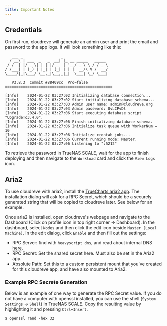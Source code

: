 ```yaml
---
title: Important Notes
---
```


## Credentials

On first run, cloudreve will generate an admin user and print the email and password to the app logs. It will look something like this:

```
   ___ _                 _
  / __\ | ___  _   _  __| |_ __ _____   _____
 / /  | |/ _ \| | | |/ _  | '__/ _ \ \ / / _ \
/ /___| | (_) | |_| | (_| | | |  __/\ V /  __/
\____/|_|\___/ \__,_|\__,_|_|  \___| \_/ \___|

   V3.8.3  Commit #88409cc  Pro=false
================================================

[Info]    2024-01-22 03:27:02 Initializing database connection...
[Info]    2024-01-22 03:27:02 Start initializing database schema...
[Info]    2024-01-22 03:27:03 Admin user name: admin@cloudreve.org
[Info]    2024-01-22 03:27:03 Admin password: 8vLCPvDl
[Info]    2024-01-22 03:27:06 Start executing database script "UpgradeTo3.4.0".
[Info]    2024-01-22 03:27:06 Finish initializing database schema.
[Info]    2024-01-22 03:27:06 Initialize task queue with WorkerNum = 10
[Info]    2024-01-22 03:27:06 Initialize crontab jobs...
[Info]    2024-01-22 03:27:06 Current running mode: Master.
[Info]    2024-01-22 03:27:06 Listening to ":5212"
```

To retrieve the password in TrueNAS SCALE, wait for the app to finish deploying and then navigate to the `Workload` card and click the `View Logs` icon.

## Aria2

To use cloudreve with aria2, install the [TrueCharts aria2 app](../aria2/index.md). The installation dialog will ask for a RPC Secret, which should be a securely generated string that will be copied to cloudreve later. See below for an example.

Once aria2 is installed, open cloudreve's webpage and navigate to the Dashboard (Click on profile icon in top right corner -> Dashboard). In the dashboard, select `Nodes` and then click the edit icon beside `Master (Local Machine)`. In the edit dialog, click `Enable` and then fill out the settings:

- RPC Server: find with `heavyscript dns`, and read about internal DNS [here](../../../manual/SCALE/guides/linking-apps.md).
- RPC Secret: Set the shared secret here. Must also be set in the Aria2 app.
- Absolute Path: Set this to a custom persistent mount that you've created for this cloudreve app, and have also mounted to Aria2.

### Example RPC Secrete Generation

Below is an example of one way to generate the RPC Secret value. If you do not have a computer with openssl installed, you can use the shell (`System Settings` -> `Shell`) in TrueNAS SCALE. Copy the resulting value by highlighting it and pressing `Ctrl+Insert`.

```
$ openssl rand -hex 32
```
